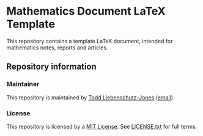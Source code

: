 # Mathematics Document LaTeX Template

This repository contains a template LaTeX document, intended for mathematics notes, reports and articles.

## Repository information

### Maintainer

This repository is maintained by [Todd Liebenschutz-Jones](https://www.toddljones.me) ([email](mailto:dev@toddljones.me)).

### License

This repository is licensed by a [MIT License](https://opensource.org/licenses/MIT).
See [LICENSE.txt](https://github.com/toddlj/math-doc-template/blob/master/LICENSE.txt) for full terms.
